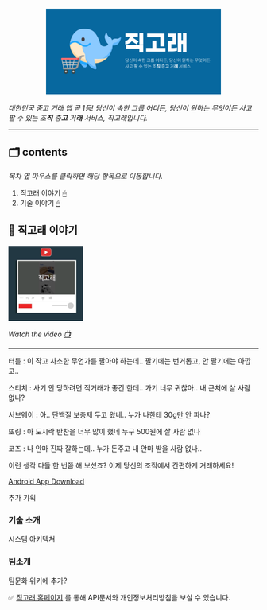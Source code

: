 <p align="center">
  <img src="images/graphic.jpg" width="70%" height="70%">
</p>

*대한민국 중고 거래 앱 곧 1등! 당신이 속한 그룹 어디든, 당신이 원하는 무엇이든 사고 팔 수 있는 조**직** 중**고** 거**래** 서비스, 직고래입니다.*

---
## 🗂 contents
*목차 옆 마우스를 클릭하면 해당 항목으로 이동합니다.*
1. 직고래 이야기 [🖱](#chapter-1)
2. 기술 이야기 [🖱](#chapter-2)

## 🐳 직고래 이야기 <a id="chapter-1"></a>
  <img src="images/jikgoraeThumnail.png" width="30%" height="30%">

_Watch the video [📺](https://www.youtube.com/watch?v=IZWhBI0Tk2c)_

---
터틀 : 이 작고 사소한 무언가를 팔아야 하는데.. 팔기에는 번거롭고, 안 팔기에는 아깝고..

스티치 : 사기 안 당하려면 직거래가 좋긴 한데.. 가기 너무 귀찮아.. 내 근처에 살 사람 없나?

서브웨이 : 아.. 단백질 보충제 두고 왔네.. 누가 나한테 30g만 안 파나?

또링 : 아 도시락 반찬을 너무 많이 했네 누구 500원에 살 사람 없나

코즈 : 나 안마 진짜 잘하는데.. 누가 돈주고 내 안마 받을 사람 없나..

이런 생각 다들 한 번쯤 해 보셨죠? 이제 당신의 조직에서 간편하게 거래하세요!

[Android App Download](https://play.google.com/store/apps/details?id=com.sellerleecompany.jikgorae)


추가 기획

### 기술 소개 <a id="chapter-2"></a>

시스템 아키텍쳐


### 팀소개

팀문화 위키에 추가?

✅ [직고래 홈페이지](https://sellerlee.tk/) 를 통해 API문서와 개인정보처리방침을 보실 수 있습니다.

